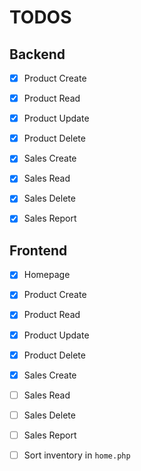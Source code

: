 # TODOS

## Backend

- [x] Product Create
- [x] Product Read
- [x] Product Update
- [x] Product Delete

- [x] Sales Create
- [x] Sales Read
- [x] Sales Delete

- [x] Sales Report

## Frontend

- [x] Homepage
- [x] Product Create
- [x] Product Read
- [x] Product Update
- [x] Product Delete

- [x] Sales Create
- [ ] Sales Read
- [ ] Sales Delete

- [ ] Sales Report

- [ ] Sort inventory in `home.php`
